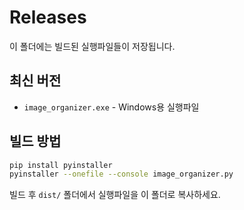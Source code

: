 # Releases

이 폴더에는 빌드된 실행파일들이 저장됩니다.

## 최신 버전

- `image_organizer.exe` - Windows용 실행파일

## 빌드 방법

```bash
pip install pyinstaller
pyinstaller --onefile --console image_organizer.py
```

빌드 후 `dist/` 폴더에서 실행파일을 이 폴더로 복사하세요.
